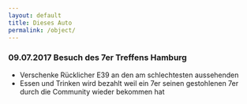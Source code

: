 ```yaml
---
layout: default
title: Dieses Auto
permalink: /object/
---
```


### 09.07.2017 Besuch des 7er Treffens Hamburg

- Verschenke Rücklicher E39 an den am schlechtesten aussehenden
- Essen und Trinken wird bezahlt weil ein 7er seinen gestohlenen 7er durch die Community wieder bekommen hat

